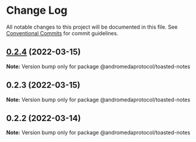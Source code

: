 # Change Log

All notable changes to this project will be documented in this file.
See [Conventional Commits](https://conventionalcommits.org) for commit guidelines.

## [0.2.4](https://github.com/andromedaprotocol/design-system/compare/@andromedaprotocol/toasted-notes@0.2.3...@andromedaprotocol/toasted-notes@0.2.4) (2022-03-15)

**Note:** Version bump only for package @andromedaprotocol/toasted-notes





## 0.2.3 (2022-03-15)

**Note:** Version bump only for package @andromedaprotocol/toasted-notes

## 0.2.2 (2022-03-14)

**Note:** Version bump only for package @andromedaprotocol/toasted-notes
